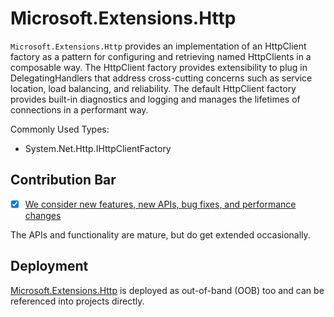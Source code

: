 # Microsoft.Extensions.Http

`Microsoft.Extensions.Http` provides an implementation of an HttpClient factory as a pattern for configuring and retrieving named HttpClients in a composable way. The HttpClient factory provides extensibility to plug in DelegatingHandlers that address cross-cutting concerns such as service location, load balancing, and reliability. The default HttpClient factory provides built-in diagnostics and logging and manages the lifetimes of connections in a performant way.

Commonly Used Types:
- System.Net.Http.IHttpClientFactory

## Contribution Bar
- [x] [We consider new features, new APIs, bug fixes, and performance changes](https://github.com/dotnet/runtime/tree/main/src/libraries#contribution-bar)

The APIs and functionality are mature, but do get extended occasionally.

## Deployment
[Microsoft.Extensions.Http](https://www.nuget.org/packages/Microsoft.Extensions.Http) is deployed as out-of-band (OOB) too and can be referenced into projects directly.
